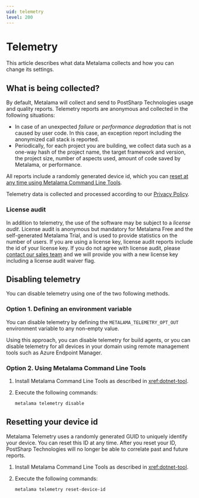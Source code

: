 ```yaml
---
uid: telemetry
level: 200
---
```


# Telemetry

This article describes what data Metalama collects and how you can change its settings.

## What is being collected?

By default, Metalama will collect and send to PostSharp Technologies usage and quality reports. Telemetry reports are anonymous and collected in the following situations:

- In case of an unexpected _failure_ or _performance degradation_ that is not caused by user code. In this case, an exception report including the anonymized call stack is reported.
- Periodically, for each project you are building, we collect data such as a one-way hash of the project name, the target framework and version, the project size, number of aspects used, amount of code saved by Metalama, or performance.

All reports include a randomly generated device id, which you can [reset at any time using Metalama Command Line Tools](#resetting-your-device-id).

Telemetry data is collected and processed according to our [Privacy Policy](https://www.postsharp.net/company/legal/privacy-policy).

### License audit

In addition to telemetry, the use of the software may be subject to a _license audit_. License audit is anonymous but mandatory for Metalama Free and the self-generated Metalama Trial, and is used to provide statistics on the number of users. If you are using a license key, license audit reports include the id of your license key. If you do not agree with license audit, please [contact our sales team](mailto:hello@postsharp.net) and we will provide you with a new license key including a license audit waiver flag.

## Disabling telemetry

You can disable telemetry using one of the two following methods.

### Option 1. Defining an environment variable

You can disable telemetry by defining the `METALAMA_TELEMETRY_OPT_OUT` environment variable to any non-empty value.

Using this approach, you can disable telemetry for build agents, or you can disable telemetry for all devices in your domain using remote management tools such as Azure Endpoint Manager.

### Option 2. Using Metalama Command Line Tools

1. Install Metalama Command Line Tools as described in <xref:dotnet-tool>.
2. Execute the following commands:

   ```powershell
   metalama telemetry disable
   ```

## Resetting your device id

Metalama Telemetry uses a randomly generated GUID to uniquely identify your device. You can reset this ID at any time. After you reset your ID, PostSharp Technologies will no longer be able to correlate past and future reports.

1. Install Metalama Command Line Tools as described in <xref:dotnet-tool>.
2. Execute the following commands:

   ```powershell
   metalama telemetry reset-device-id
   ```

